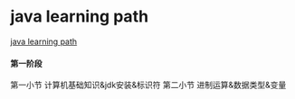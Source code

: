 # java learning path
[java learning path](https://www.zhihu.com/question/56110328)

#### 第一阶段 
第一小节 计算机基础知识&jdk安装&标识符
第二小节 进制运算&数据类型&变量
